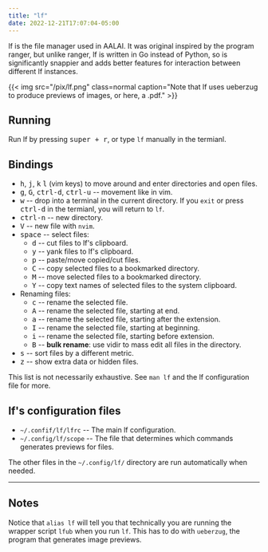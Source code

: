```yaml
---
title: "lf"
date: 2022-12-21T17:07:04-05:00
---
```


lf is the file manager used in AALAI.
It was original inspired by the program ranger, but unlike ranger, lf is written in Go instead of Python, so is significantly snappier and adds better features for interaction between different lf instances.

{{< img src="/pix/lf.png" class=normal caption="Note that lf uses ueberzug to produce previews of images, or here, a .pdf." >}}

## Running

Run lf by pressing <kbd>super + r</kbd>, or type `lf` manually in the termianl.

## Bindings

- <kbd>h</kbd>, <kbd>j</kbd>, <kbd>k</kbd> <kbd>l</kbd> (vim keys) to move around and enter directories and open files.
- <kbd>g</kbd>, <kbd>G</kbd>, <kbd>ctrl-d</kbd>, <kbd>ctrl-u</kbd> -- movement like in vim.
- <kbd>w</kbd> -- drop into a terminal in the current directory. If you `exit` or press <kbd>ctrl-d</kbd> in the termianl, you will return to `lf`.
- <kbd>ctrl-n</kbd> -- new directory.
- <kbd>V</kbd> -- new file with `nvim`.
- <kbd>space</kbd> -- select files:
  - <kbd>d</kbd> -- cut files to lf's clipboard.
  - <kbd>y</kbd> -- yank files to lf's clipboard.
  - <kbd>p</kbd> -- paste/move copied/cut files.
  - <kbd>C</kbd> -- copy selected files to a bookmarked directory.
  - <kbd>M</kbd> -- move selected files to a bookmarked directory.
  - <kbd>Y</kbd> -- copy text names of selected files to the system clipboard.
- Renaming files:
  - <kbd>c</kbd> -- rename the selected file.
  - <kbd>A</kbd> -- rename the selected file, starting at end.
  - <kbd>a</kbd> -- rename the selected file, starting after the extension.
  - <kbd>I</kbd> -- rename the selected file, starting at beginning.
  - <kbd>i</kbd> -- rename the selected file, starting before extension.
  - <kbd>B</kbd> -- **bulk rename**: use vidir to mass edit all files in the directory.
- <kbd>s</kbd> -- sort files by a different metric.
- <kbd>z</kbd> -- show extra data or hidden files.

This list is not necessarily exhaustive. See `man lf` and the lf configuration file for more.

## lf's configuration files

- `~/.confif/lf/lfrc` -- The main lf configuration.
- `~/.config/lf/scope` -- The file that determines which commands generates previews for files.

The other files in the `~/.config/lf/` directory are run automatically when needed.

---

## Notes

Notice that `alias lf` will tell you that technically you are running the
wrapper script `lfub` when you run `lf`. This has to do with `ueberzug`, the
program that generates image previews.
